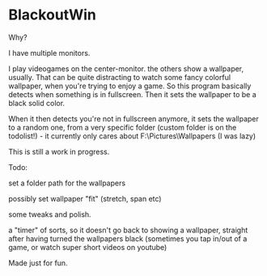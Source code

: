 # BlackoutWin

Why?

I have multiple monitors.

I play videogames on the center-monitor. the others show a wallpaper, usually. That can be quite distracting to watch some fancy colorful wallpaper, when you're trying to enjoy a game. So this program basically detects when something is in fullscreen. Then it sets the wallpaper to be a black solid color.

When it then detects you're not in fullscreen anymore, it sets the wallpaper to a random one, from a very specific folder (custom folder is on the todolist!) - it currently only cares about F:\Pictures\Wallpapers (I was lazy)

This is still a work in progress.

Todo:

set a folder path for the wallpapers

possibly set wallpaper "fit" (stretch, span etc)

some tweaks and polish.

a "timer" of sorts, so it doesn't go back to showing a wallpaper, straight after having turned the wallpapers black (sometimes you tap in/out of a game, or watch super short videos on youtube)

Made just for fun. 
